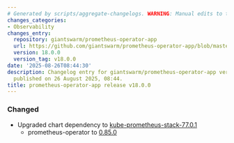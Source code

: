 ```yaml
---
# Generated by scripts/aggregate-changelogs. WARNING: Manual edits to this files will be overwritten.
changes_categories:
- Observability
changes_entry:
  repository: giantswarm/prometheus-operator-app
  url: https://github.com/giantswarm/prometheus-operator-app/blob/master/CHANGELOG.md#1800---2025-08-26
  version: 18.0.0
  version_tag: v18.0.0
date: '2025-08-26T08:44:30'
description: Changelog entry for giantswarm/prometheus-operator-app version 18.0.0,
  published on 26 August 2025, 08:44.
title: prometheus-operator-app release v18.0.0
---
```


### Changed
- Upgraded chart dependency to [kube-prometheus-stack-77.0.1](https://github.com/prometheus-community/helm-charts/releases/tag/kube-prometheus-stack-77.0.1)
  - prometheus-operator to [0.85.0](https://github.com/prometheus-operator/prometheus-operator/releases/tag/v0.85.0)
